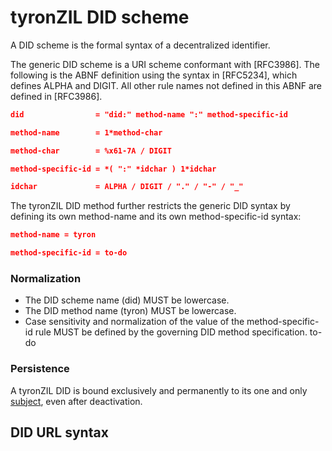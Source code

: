 # tyronZIL DID scheme

A DID scheme is the formal syntax of a decentralized identifier.

The generic DID scheme is a URI scheme conformant with [RFC3986]. The following is the ABNF definition using the syntax in [RFC5234], which defines ALPHA and DIGIT. All other rule names not defined in this ABNF are defined in [RFC3986].

```json
did                = "did:" method-name ":" method-specific-id

method-name        = 1*method-char

method-char        = %x61-7A / DIGIT

method-specific-id = *( ":" *idchar ) 1*idchar

idchar             = ALPHA / DIGIT / "." / "-" / "_"
```

The tyronZIL DID method further restricts the generic DID syntax by defining its own method-name and its own method-specific-id syntax:

```json
method-name = tyron

method-specific-id = to-do
```

### Normalization

- The DID scheme name (did) MUST be lowercase.
- The DID method name (tyron) MUST be lowercase.
- Case sensitivity and normalization of the value of the method-specific-id rule MUST be defined by the governing DID method specification. to-do

### Persistence

A tyronZIL DID is bound exclusively and permanently to its one and only [subject](./W3C-definitions.md#DID-subject), even after deactivation.

## DID URL syntax
